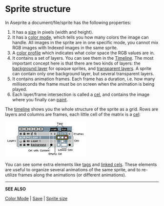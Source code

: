 # Sprite structure

In Aseprite a document/file/sprite has the following properties:

1. It has a [size](sprite-size.md) in pixels (width and height).
1. It has a [color mode](color-mode.md), which tells you how many
   colors the image can handle. All images in the sprite are in one
   specific mode, you cannot mix RGB images with Indexed images in the
   same sprite.
1. A [color profile](color-profile.md) which indicates what color space the RGB values are in.
1. It contains a set of layers. You can see them in
   the [Timeline](timeline.md). The most important concept here is
   that there are two kinds of layers:
   the [background layer](layers.md#background-layer) for opaque sprites, and
   [transparent layers](layers.md#transparent-layers).
   A sprite can contain only one background layer, but several
   transparent layers.
1. It contains animation frames. Each frame has a duration, i.e. how many milliseconds
   the frame must be on screen when the animation is being played.
1. Each layer/frame intersection is called a [cel](cel.md),
   and contains the image where you finally can [paint](drawing.md).

The [timeline](timeline.md) shows you the whole structure of the
sprite as a grid. Rows are layers and columns are frames, each
little cell of the matrix is a [cel](cel.md):

<img src="./sprite/sprite-components.png" alt="Cels Matrix" class="xN" />

You can see some extra elements like [tags](tags.md) and [linked
cels](linked-cels.md). These elements are useful to organize several
animations of the same sprite, and to re-utilize frames along the
animations (or different animations).

---

**SEE ALSO**

[Color Mode](color-mode.md) |
[Save](save.md) |
[Sprite size](sprite-size.md)
